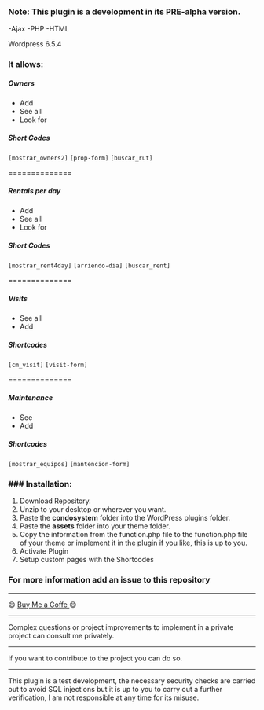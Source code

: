 ### Note: This plugin is a development in its PRE-alpha version.

-Ajax -PHP -HTML

Wordpress 6.5.4

### It allows:

##### Owners
- Add
- See all
- Look for

##### Short Codes
`[mostrar_owners2]`
`[prop-form]`
`[buscar_rut]`

==============

##### Rentals per day
- Add
- See all
- Look for

##### Short Codes

`[mostrar_rent4day]`
`[arriendo-dia]`
`[buscar_rent]`

==============

##### Visits

- See all
- Add

##### Shortcodes
`[cm_visit]`
`[visit-form]`

==============

##### Maintenance
- See
- Add

##### Shortcodes
`[mostrar_equipos]`
`[mantencion-form]`


### ### Installation:
1. Download Repository.
2. Unzip to your desktop or wherever you want.
3. Paste the **condosystem** folder into the WordPress plugins folder.
4. Paste the **assets** folder into your theme folder.
5. Copy the information from the function.php file to the function.php file of your theme or implement it in the plugin if you like, this is up to you.
6. Activate Plugin
7. Setup custom pages with the Shortcodes



### For more information add an issue to this repository



------------

:smile: [Buy Me a Coffe ](https://buymeacoffee.com/daboin "Buy Me a Coffe ") :smile:


------------
Complex questions or project improvements to implement in a private project can consult me privately.

------------
If you want to contribute to the project you can do so.

------------



This plugin is a test development, the necessary security checks are carried out to avoid SQL injections but it is up to you to carry out a further verification, I am not responsible at any time for its misuse.

